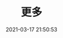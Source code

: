 ﻿---
pageComponent: 
  name: Catalogue
  data: 
    key: 07.更多
    imgUrl: /img/more.png
    description: JavaScript、ES6、Vue框架等前端技术
title: 更多
date: 2021-03-17 21:50:53
permalink: /more
sidebar: false
article: false
comment: false
editLink: false
---

